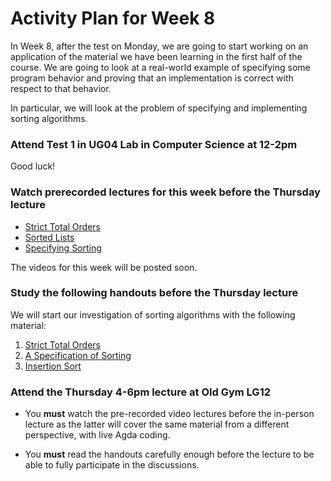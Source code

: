 # Activity Plan for Week 8

In Week 8, after the test on Monday, we are going to start working on
an application of the material we have been learning in the first half
of the course.  We are going to look at a real-world example of
specifying some program behavior and proving that an implementation is
correct with respect to that behavior.

In particular, we will look at the problem of specifying and implementing
sorting algorithms.

### Attend Test 1 in UG04 Lab in Computer Science at 12-2pm

Good luck!

### Watch prerecorded lectures for this week before the Thursday lecture

* [Strict Total Orders](https://bham.cloud.panopto.eu/Panopto/Pages/Viewer.aspx?id=3c1b14f4-a37a-4a9a-a485-ae5e0164233b)
* [Sorted Lists](https://bham.cloud.panopto.eu/Panopto/Pages/Viewer.aspx?id=844742a2-1597-4b17-8cc0-ae5e016422d4)
* [Specifying Sorting](https://bham.cloud.panopto.eu/Panopto/Pages/Viewer.aspx?id=2a835747-0070-49b7-92e0-ae5e01642318)

The videos for this week will be posted soon.

### Study the following handouts before the Thursday lecture

We will start our investigation of sorting algorithms with the following material:

1. [Strict Total Orders](/files/LectureNotes/files/strict-total-order.lagda.md)
1. [A Specification of Sorting](/files/LectureNotes/files/sorting.lagda.md)
1. [Insertion Sort](/files/LectureNotes/files/insertion-sort.lagda.md)

### Attend the Thursday 4-6pm lecture at Old Gym LG12

 * You **must** watch the pre-recorded video lectures before the in-person lecture as the latter will cover the same material from a different perspective, with live Agda coding.

 * You **must** read the handouts carefully enough before the lecture to be able to fully participate in the discussions.
